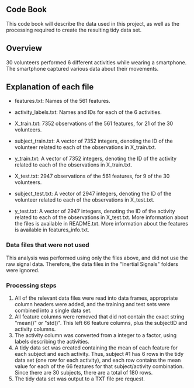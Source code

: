 ## Code Book

This code book will describe the data used in this project, as well as the processing required to create the resulting tidy data set.

## Overview

30 volunteers performed 6 different activities while wearing a smartphone. The smartphone captured various data about their movements.

## Explanation of each file

* features.txt: Names of the 561 features.
* activity_labels.txt: Names and IDs for each of the 6 activities.

* X_train.txt: 7352 observations of the 561 features, for 21 of the 30 volunteers.

* subject_train.txt: A vector of 7352 integers, denoting the ID of the volunteer related to each of the observations in X_train.txt.
* y_train.txt: A vector of 7352 integers, denoting the ID of the activity related to each of the observations in X_train.txt.

* X_test.txt: 2947 observations of the 561 features, for 9 of the 30 volunteers.

* subject_test.txt: A vector of 2947 integers, denoting the ID of the volunteer related to each of the observations in X_test.txt.
* y_test.txt: A vector of 2947 integers, denoting the ID of the activity related to each of the observations in X_test.txt.
More information about the files is available in README.txt. More information about the features is available in features_info.txt.

### Data files that were not used

This analysis was performed using only the files above, and did not use the raw signal data. Therefore, the data files in the "Inertial Signals" folders were ignored.

### Processing steps

1. All of the relevant data files were read into data frames, appropriate column headers were added, and the training and test sets were combined into a single data set.
2. All feature columns were removed that did not contain the exact string "mean()" or "std()". This left 66 feature columns, plus the subjectID and activity columns.
3. The activity column was converted from a integer to a factor, using labels describing the activities.
4. A tidy data set was created containing the mean of each feature for each subject and each activity. Thus, subject #1 has 6 rows in the tidy data set (one row for each activity), and each row contains the mean value for each of the 66 features for that subject/activity combination. Since there are 30 subjects, there are a total of 180 rows.
5. The tidy data set was output to a TXT file pre request.
